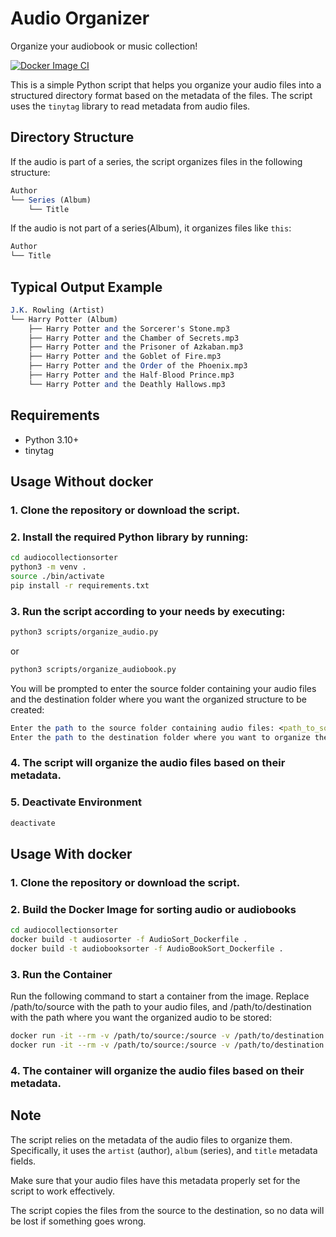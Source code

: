 # Audio Organizer

Organize your audiobook or music collection!

[![Docker Image CI](https://github.com/orbitalteapot/audiocollectionsorter/actions/workflows/docker-image.yml/badge.svg)](https://github.com/orbitalteapot/audiocollectionsorter/actions/workflows/docker-image.yml)

This is a simple Python script that helps you organize your audio files into a structured directory format based on the metadata of the files. The script uses the `tinytag` library to read metadata from audio files.

## Directory Structure
If the audio is part of a series, the script organizes files in the following structure:

```mathematica
Author
└── Series (Album)
    └── Title
```


If the audio is not part of a series(Album), it organizes files like `this`:

```mathematica
Author
└── Title
```

## Typical Output Example
```mathematica
J.K. Rowling (Artist)
└── Harry Potter (Album)
    ├── Harry Potter and the Sorcerer's Stone.mp3
    ├── Harry Potter and the Chamber of Secrets.mp3
    ├── Harry Potter and the Prisoner of Azkaban.mp3
    ├── Harry Potter and the Goblet of Fire.mp3
    ├── Harry Potter and the Order of the Phoenix.mp3
    ├── Harry Potter and the Half-Blood Prince.mp3
    └── Harry Potter and the Deathly Hallows.mp3
```

## Requirements

- Python 3.10+
- tinytag

## Usage Without docker

### 1. Clone the repository or download the script.

### 2. Install the required Python library by running:

```sh
cd audiocollectionsorter
python3 -m venv .
source ./bin/activate
pip install -r requirements.txt
```

### 3. Run the script according to your needs by executing:
```sh
python3 scripts/organize_audio.py
```
or
```sh
python3 scripts/organize_audiobook.py
```
You will be prompted to enter the source folder containing your audio files and the destination folder where you want the organized structure to be created:

```mathematica
Enter the path to the source folder containing audio files: <path_to_source_folder>
Enter the path to the destination folder where you want to organize the audio: <path_to_destination_folder>
```

### 4. The script will organize the audio files based on their metadata.

### 5. Deactivate Environment
```sh
deactivate
```

## Usage With docker
### 1. Clone the repository or download the script.
### 2. Build the Docker Image for sorting audio or audiobooks
```sh
cd audiocollectionsorter
docker build -t audiosorter -f AudioSort_Dockerfile .
docker build -t audiobooksorter -f AudioBookSort_Dockerfile .
```

### 3. Run the Container
Run the following command to start a container from the image. Replace /path/to/source with the path to your audio files, and /path/to/destination with the path where you want the organized audio to be stored:
```sh
docker run -it --rm -v /path/to/source:/source -v /path/to/destination:/destination audiosorter
docker run -it --rm -v /path/to/source:/source -v /path/to/destination:/destination audiobooksorter
```

### 4. The container will organize the audio files based on their metadata.
## Note

The script relies on the metadata of the audio files to organize them. Specifically, it uses the `artist` (author), `album` (series), and `title` metadata fields.

Make sure that your audio files have this metadata properly set for the script to work effectively.

The script copies the files from the source to the destination, so no data will be lost if something goes wrong.
